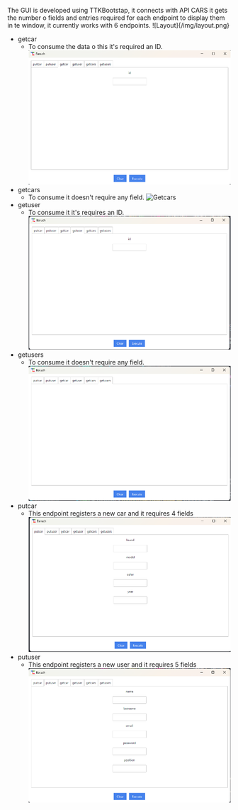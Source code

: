 The GUI is developed using TTKBootstap, it connects with API CARS it gets the number o fields and entries required for each endpoint to display them in te window, it currently works with 6 endpoints.
![Layout]{/img/layout.png}
- getcar
  - To consume the data o this it's required an ID.
  ![Getcar](/img/getcar.png)
- getcars
  - To consume it doesn't require any field.
  ![Getcars](/img/getcars.png)
- getuser
  - To consume it it's requires an ID.
![Getuser](/img/getuser.png)
- getusers
  - To consume it doesn't require any field.
![Getusers](/img/getusers.png)
- putcar
  - This endpoint registers a new car and it requires 4 fields
![Putcar](/img/putcar.png)
- putuser
  - This endpoint registers a new user and it requires 5 fields
![Putuser](/img/putuser.png)
